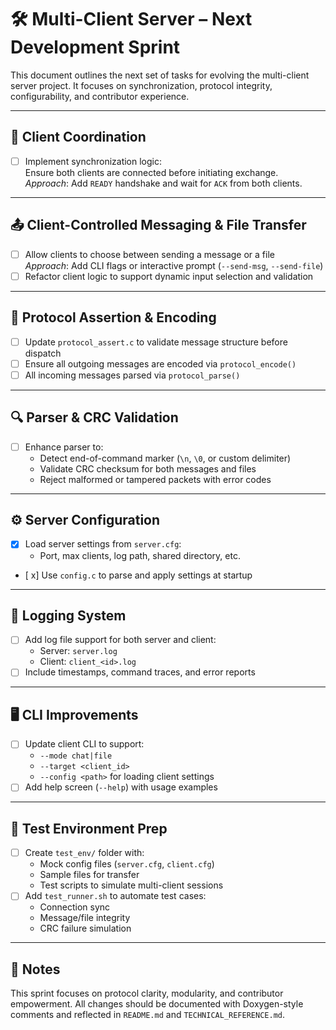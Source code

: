 # 🛠️ Multi-Client Server – Next Development Sprint

This document outlines the next set of tasks for evolving the multi-client server project. It focuses on synchronization, protocol integrity, configurability, and contributor experience.

---

## 🤝 Client Coordination

- [ ] Implement synchronization logic:  
  Ensure both clients are connected before initiating exchange.  
  _Approach_: Add `READY` handshake and wait for `ACK` from both clients.

---

## 📤 Client-Controlled Messaging & File Transfer

- [ ] Allow clients to choose between sending a message or a file  
  _Approach_: Add CLI flags or interactive prompt (`--send-msg`, `--send-file`)
- [ ] Refactor client logic to support dynamic input selection and validation

---

## 📡 Protocol Assertion & Encoding

- [ ] Update `protocol_assert.c` to validate message structure before dispatch
- [ ] Ensure all outgoing messages are encoded via `protocol_encode()`
- [ ] All incoming messages parsed via `protocol_parse()`

---

## 🔍 Parser & CRC Validation

- [ ] Enhance parser to:
  - Detect end-of-command marker (`\n`, `\0`, or custom delimiter)
  - Validate CRC checksum for both messages and files
  - Reject malformed or tampered packets with error codes

---

## ⚙️ Server Configuration

- [x] Load server settings from `server.cfg`:
  - Port, max clients, log path, shared directory, etc.
- [ x] Use `config.c` to parse and apply settings at startup

---

## 📜 Logging System

- [ ] Add log file support for both server and client:
  - Server: `server.log`
  - Client: `client_<id>.log`
- [ ] Include timestamps, command traces, and error reports

---

## 🖥️ CLI Improvements

- [ ] Update client CLI to support:
  - `--mode chat|file`
  - `--target <client_id>`
  - `--config <path>` for loading client settings
- [ ] Add help screen (`--help`) with usage examples

---

## 🧪 Test Environment Prep

- [ ] Create `test_env/` folder with:
  - Mock config files (`server.cfg`, `client.cfg`)
  - Sample files for transfer
  - Test scripts to simulate multi-client sessions
- [ ] Add `test_runner.sh` to automate test cases:
  - Connection sync
  - Message/file integrity
  - CRC failure simulation

---

## 📌 Notes

This sprint focuses on protocol clarity, modularity, and contributor empowerment. All changes should be documented with Doxygen-style comments and reflected in `README.md` and `TECHNICAL_REFERENCE.md`.

